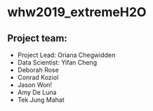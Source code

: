 
# whw2019_extremeH2O
## Project team:
* Project Lead: Oriana Chegwidden
* Data Scientist: Yifan Cheng
* Deborah Rose
* Conrad Koziol
* Jason Won!
* Amy De Luna
* Tek Jung Mahat
